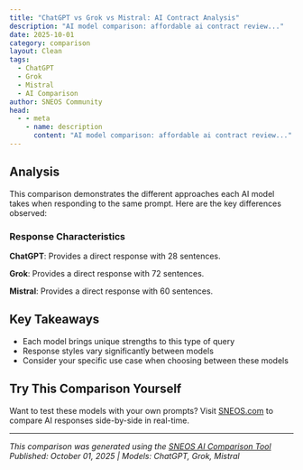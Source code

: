 ```yaml
---
title: "ChatGPT vs Grok vs Mistral: AI Contract Analysis"
description: "AI model comparison: affordable ai contract review..."
date: 2025-10-01
category: comparison
layout: Clean
tags:
  - ChatGPT
  - Grok
  - Mistral
  - AI Comparison
author: SNEOS Community
head:
  - - meta
    - name: description
      content: "AI model comparison: affordable ai contract review..."
---
```


<ChatComparison
  title="ChatGPT vs Grok vs Mistral: AI Contract Analysis"
  prompt="affordable ai contract review"
  :responses='{
    "ChatGPT": "If you\u0027re looking for affordable AI-powered contract review solutions, here are some options and tips that might help:\n\n### Affordable AI Contract Review Tools\n1. **Lawgeex**\n   - Uses AI to review contracts quickly.\n   - Designed for businesses of various sizes.\n   - Offers pricing tailored to users; check their plans to find affordable options.\n\n2. **Kira Systems**\n   - AI-powered contract analysis.\n   - Often used by law firms and corporates; may have flexible pricing for smaller businesses.\n\n3. **Evisort**\n   - Provides AI contract review and management.\n   - Offers transparent pricing and scalable plans suitable for SMEs.\n\n4. **Luminance**\n   - AI review integrating with existing workflows.\n   - Pricing varies but may offer solutions for smaller businesses.\n\n5. **Contractbook**\n   - Combines contract management with AI review features.\n   - Affordable subscription plans designed for startups and SMEs.\n\n6. **Legal Robot**\n   - Provides contract review and risk analysis.\n   - More affordable for individual and small business use.\n\n### Tips for Affordable Contract Review Using AI\n\n- **Use Free Trials:** Many AI tools offer free trials or freemium versions that let you review a limited number of contracts at no cost.\n- **Leverage Document Automation Tools:** Some tools offer basic AI contract review combined with automation for affordable monthly fees.\n- **Start with Focused Features:** Instead of full-suite contract management, choose AI tools that primarily highlight contract review for lower costs.\n- **DIY with AI Models:** Use platforms like **ChatGPT** or **OpenAI API** with prompts designed to analyze contract clauses. While these require manual prompts and interpretation, they\u0027re cost-effective.\n- **Look for Legal Tech Startups:** Emerging startups often provide competitive pricing and innovative AI contract review tools.\n\n### Example Approach Using ChatGPT for Affordable Review\n- You can paste contract clauses into AI chatbots to get summaries, risk flags, and simplification.\n- Example prompt: \u0022Please review the following contract clause for potential risks and obligations: [paste clause].\u0022\n\n---\n\nIf you share more details about your contract volume and specific needs, I can recommend the best budget-friendly solution tailored for you!",
    "Grok": "Affordable AI contract review tools are becoming increasingly popular for businesses, freelancers, and individuals who need to analyze legal documents without the high cost of hiring a lawyer. These tools use artificial intelligence to identify key clauses, potential risks, and inconsistencies in contracts. Below are some affordable AI contract review options and considerations to help you choose the right one:\n\n---\n\n### Affordable AI Contract Review Tools\n1. **Kira Systems (Kira Lite or Entry-Level Plans)**  \n   - **Overview**: Kira Systems offers AI-powered contract analysis with a focus on identifying key clauses, risks, and obligations. While their enterprise plans are expensive, they may offer tailored solutions for smaller businesses or individuals.\n   - **Pricing**: Custom pricing; contact for smaller plans (often subscription-based).\n   - **Best For**: Small businesses or startups needing detailed contract analysis.\n   - **Features**: Automated clause extraction, risk identification, and integration with other tools.\n\n2. **LawGeex**  \n   - **Overview**: LawGeex uses AI to review contracts and compare them against a database of legal standards. It\u2019s user-friendly and offers affordable plans for smaller users.\n   - **Pricing**: Starts at around $100/month for basic plans (check for current pricing or free trials).\n   - **Best For**: Freelancers, small businesses, and entrepreneurs.\n   - **Features**: Risk alerts, benchmarking against industry standards, and quick turnaround time.\n\n3. **ContractPodAi**  \n   - **Overview**: ContractPodAi provides contract lifecycle management with AI review capabilities. It\u2019s more affordable than traditional legal services and offers scalable plans.\n   - **Pricing**: Custom pricing, but often accessible for small businesses (some plans start under $500/month).\n   - **Best For**: Businesses with recurring contract needs.\n   - **Features**: Clause analysis, risk detection, and workflow automation.\n\n4. **SpotDraft**  \n   - **Overview**: SpotDraft is an AI-driven contract management platform that offers review and drafting assistance at a competitive price.\n   - **Pricing**: Starts at around $25/month per user for basic plans.\n   - **Best For**: Startups and small teams.\n   - **Features**: Contract creation, review, redlining, and e-signature integration.\n\n5. **AI Lawyer (ai.lawyer)**  \n   - **Overview**: A newer player in the market, AI Lawyer offers contract review and legal document analysis at a low cost, often with pay-per-use or subscription options.\n   - **Pricing**: Starts at $9.99/week or per document analysis (check for updates).\n   - **Best For**: Individuals and freelancers with occasional contract needs.\n   - **Features**: Instant contract analysis, plain-language explanations, and risk flagging.\n\n6. **DocuSign CLM (Contract Lifecycle Management)**  \n   - **Overview**: DocuSign offers AI-powered contract review as part of its CLM suite, with affordable plans for small-scale users.\n   - **Pricing**: Starts at around $10/month for basic plans, with CLM add-ons.\n   - **Best For**: Businesses already using DocuSign for e-signatures.\n   - **Features**: AI insights, clause analysis, and integration with e-signature tools.\n\n---\n\n### Free or Low-Cost Alternatives\n- **ChatGPT or Similar AI Chatbots**: While not specifically designed for contract review, tools like ChatGPT (with a Plus subscription at $20/month) can help summarize contracts, highlight key terms, or provide general feedback. However, they lack legal expertise and should not be relied upon for critical decisions without professional oversight.\n- **Open-Source Tools**: Some open-source AI tools or platforms like Hugging Face models can be customized for contract analysis, but this requires technical know-how and may not be user-friendly.\n- **Free Trials**: Many of the tools listed above (e.g., LawGeex, SpotDraft) offer free trials or limited free plans to test their services.\n\n---\n\n### Key Considerations for Choosing an Affordable AI Contract Review Tool\n1. **Accuracy and Limitations**:\n   - AI tools are not a full replacement for a lawyer. They may miss nuanced legal issues or misinterpret context. Use them for preliminary reviews and consult a legal professional for high-stakes contracts.\n   - Check user reviews to ensure the tool is reliable for your industry or contract type (e.g., NDAs, service agreements, leases).\n\n2. **Pricing Model**:\n   - Look for tools with pay-per-use, monthly subscriptions, or per-document pricing if you only need occasional reviews.\n   - Avoid overpaying for features you don\u2019t need (e.g., enterprise-level integrations).\n\n3. **Ease of Use**:\n   - Choose a tool with an intuitive interface if you\u2019re not tech-savvy.\n   - Ensure it provides clear explanations of flagged issues, ideally in plain language.\n\n4. **Data Security**:\n   - Contracts often contain sensitive information. Select a tool with strong encryption, GDPR compliance, and clear privacy policies to protect your data.\n\n5. **Specific Needs**:\n   - Some tools specialize in specific contract types (e.g., real estate or tech agreements). Pick one that aligns with your requirements.\n   - If you need contract drafting in addition to review, look for a tool with both capabilities.\n\n---\n\n### Tips for Using AI Contract Review on a Budget\n- **Combine AI with Manual Review**: Use AI for initial analysis to save time, then manually review critical sections or consult a lawyer for final confirmation.\n- **Negotiate Pricing**: If a tool\u2019s pricing seems high, contact their sales team to negotiate a plan tailored to your usage.\n- **Leverage Free Resources**: Pair AI tools with free legal templates or guides from sites like Nolo or Rocket Lawyer to better understand contract terms.\n\n---\n\nIf you\u2019re looking for a specific recommendation, let me know your budget, contract type, and frequency of use, and I can narrow down the best option for you! Additionally, if you have a contract to review right now, I can provide general guidance or help summarize it (though I\u2019m not a substitute for legal advice).",
    "Mistral": "Reviewing contracts with the assistance of AI can be a cost-effective and efficient way to ensure accuracy and compliance. Here are some affordable AI tools and platforms that can help with contract review:\n\n1. **Kira Systems**:\n   - **Features**: Automated contract review, clause extraction, and document comparison.\n   - **Cost**: Offers flexible pricing based on usage and volume.\n   - **Website**: [Kira Systems](https://kirasystems.com/)\n\n2. **LawGeex**:\n   - **Features**: Automated contract review, risk assessment, and compliance checks.\n   - **Cost**: Pricing is typically based on the number of contracts reviewed and the complexity of the review.\n   - **Website**: [LawGeex](https://www.lawgeex.com/)\n\n3. **Icertis**:\n   - **Features**: Contract lifecycle management, automated review, and compliance tracking.\n   - **Cost**: Pricing varies based on the features and scale of usage.\n   - **Website**: [Icertis](https://www.icertis.com/)\n\n4. **ContractWorks**:\n   - **Features**: Contract repository, automated review, and reporting.\n   - **Cost**: Pricing is based on the number of users and the volume of contracts.\n   - **Website**: [ContractWorks](https://www.contractworks.com/)\n\n5. **Conga**:\n   - **Features**: Contract lifecycle management, automated review, and document generation.\n   - **Cost**: Pricing is customized based on the specific needs and usage.\n   - **Website**: [Conga](https://conga.com/)\n\n6. **DocuSign Insight**:\n   - **Features**: Automated contract review, clause extraction, and risk assessment.\n   - **Cost**: Pricing is based on the number of contracts and the complexity of the review.\n   - **Website**: [DocuSign Insight](https://www.docusign.com/products/insight)\n\n7. **Evisort**:\n   - **Features**: Automated contract review, clause extraction, and document management.\n   - **Cost**: Pricing is flexible and based on usage and volume.\n   - **Website**: [Evisort](https://www.evisort.com/)\n\n8. **ContractPodAi**:\n   - **Features**: Contract lifecycle management, automated review, and compliance tracking.\n   - **Cost**: Pricing varies based on the features and scale of usage.\n   - **Website**: [ContractPodAi](https://www.contractpodai.com/)\n\n9. **Agiloft**:\n   - **Features**: Contract lifecycle management, automated review, and document generation.\n   - **Cost**: Pricing is customized based on the specific needs and usage.\n   - **Website**: [Agiloft](https://www.agiloft.com/)\n\n10. **Outlaw**:\n    - **Features**: Contract lifecycle management, automated review, and document generation.\n    - **Cost**: Pricing is based on the number of users and the volume of contracts.\n    - **Website**: [Outlaw](https://www.getoutlaw.com/)\n\n### Tips for Choosing an AI Contract Review Tool:\n1. **Assess Your Needs**: Determine the specific features you require, such as clause extraction, risk assessment, or compliance tracking.\n2. **Budget Considerations**: Compare pricing models to find the most cost-effective solution for your needs.\n3. **Scalability**: Ensure the tool can scale with your business as your contract volume grows.\n4. **Integration**: Check if the tool integrates with your existing systems, such as CRM or ERP software.\n5. **User Experience**: Look for tools with intuitive interfaces and strong customer support.\n\nBy carefully evaluating these factors, you can find an affordable AI contract review tool that meets your needs and helps streamline your contract management processes."
  }'
  published-date="21:12"
/>

## Analysis

This comparison demonstrates the different approaches each AI model takes when responding to the same prompt. Here are the key differences observed:

### Response Characteristics

**ChatGPT**: Provides a direct response with 28 sentences. 

**Grok**: Provides a direct response with 72 sentences. 

**Mistral**: Provides a direct response with 60 sentences. 

## Key Takeaways

- Each model brings unique strengths to this type of query
- Response styles vary significantly between models
- Consider your specific use case when choosing between these models

## Try This Comparison Yourself

Want to test these models with your own prompts? Visit [SNEOS.com](https://sneos.com) to compare AI responses side-by-side in real-time.

---

*This comparison was generated using the [SNEOS AI Comparison Tool](https://sneos.com)*
*Published: October 01, 2025 | Models: ChatGPT, Grok, Mistral*
